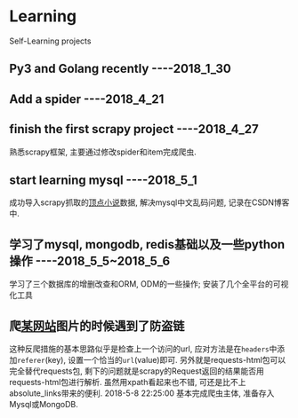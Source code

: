 # Learning
Self-Learning projects

## Py3 and Golang recently ----2018_1_30
## Add a spider ----2018_4_21
## finish the first scrapy project ----2018_4_27
熟悉scrapy框架, 主要通过修改spider和item完成爬虫.
## start learning mysql ----2018_5_1
成功导入scrapy抓取的[顶点小说](http://www.23us.so/)数据, 解决mysql中文乱码问题, 记录在CSDN博客中.
## 学习了mysql, mongodb, redis基础以及一些python操作 ----2018_5_5~2018_5_6
学习了三个数据库的增删改查和ORM, ODM的一些操作; 安装了几个全平台的可视化工具
## 爬[某网站](3w.mzitu.com在README中记录网址)图片的时候遇到了防盗链
这种反爬措施的基本思路似乎是检查上一个访问的url, 应对方法是在`headers`中添加`referer`(key), 设置一个恰当的`url`(value)即可.
另外就是requests-html包可以完全替代requests包, 剩下的问题就是scrapy的Request返回的结果能否用requests-html包进行解析. 虽然用xpath看起来也不错, 可还是比不上absolute_links带来的便利. 
2018-5-8 22:25:00 基本完成爬虫主体, 准备存入Mysql或MongoDB. 
